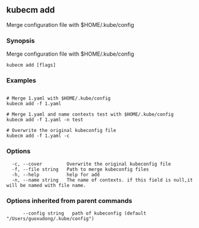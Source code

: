 ## kubecm add

Merge configuration file with $HOME/.kube/config

### Synopsis

Merge configuration file with $HOME/.kube/config

```
kubecm add [flags]
```

### Examples

```

# Merge 1.yaml with $HOME/.kube/config
kubecm add -f 1.yaml 

# Merge 1.yaml and name contexts test with $HOME/.kube/config
kubecm add -f 1.yaml -n test

# Overwrite the original kubeconfig file
kubecm add -f 1.yaml -c

```

### Options

```
  -c, --cover         Overwrite the original kubeconfig file
  -f, --file string   Path to merge kubeconfig files
  -h, --help          help for add
  -n, --name string   The name of contexts. if this field is null,it will be named with file name.
```

### Options inherited from parent commands

```
      --config string   path of kubeconfig (default "/Users/guoxudong/.kube/config")
```
